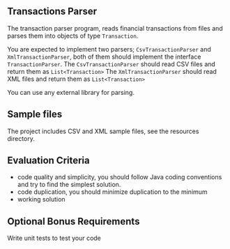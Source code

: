 ## Transactions Parser
The transaction parser program, reads financial transactions from files and parses them into objects of type `Transaction`.

You are expected to implement two parsers; `CsvTransactionParser` and `XmlTransactionParser`, both of them should implement the interface `TransactionParser`. 
The `CsvTransactionParser` should read CSV files and return them as `List<Transaction>`
The `XmlTransactionParser` should read XML files and return them as `List<Transaction>`

You can use any external library for parsing.


## Sample files
The project includes CSV and XML sample files, see the resources directory.
 

## Evaluation Criteria 
* code quality and simplicity, you should follow Java coding conventions and try to find the simplest solution.
* code duplication, you should minimize duplication to the minimum
* working solution


## Optional Bonus Requirements
Write unit tests to test your code
